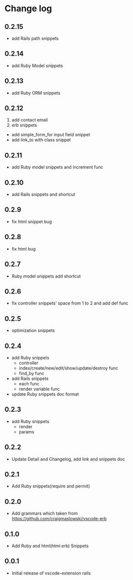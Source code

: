 # Change log
## 0.2.15
- add Rails path snippets
## 0.2.14
- add Ruby Model snippets
## 0.2.13
- add Ruby ORM snippets
## 0.2.12
1. add contact email
2. erb snippets
  - add simple_form_for input field snippet
  - add link_to with class snippet
## 0.2.11
- add Ruby model snippets and increment func
## 0.2.10
- add Rails snippets and shortcut
## 0.2.9
- fix html snippet bug
## 0.2.8
- fix html bug
## 0.2.7
- Ruby model snippets add shortcut
## 0.2.6
- fix controller snippets' space from 1 to 2 and add def func
## 0.2.5
- optimization snippets
## 0.2.4
- add Ruby snippets
  - controller
  - index/create/new/edit/show/update/destroy func
  - find_by func
- add Rails snippets
  - each func
  - render variable func
- update Ruby snippets doc format

## 0.2.3
- add Ruby snippets
  - render
  - params
## 0.2.2
- Update Detail and Changelog, add link and snippets doc
## 0.2.1
- Add Ruby snippets(require and permit)
## 0.2.0
- Add grammars which taken from https://github.com/craigmaslowski/vscode-erb
## 0.1.0
- Add Ruby and html(html.erb) Snippets
## 0.0.1
- Initial release of vscode-extension rails